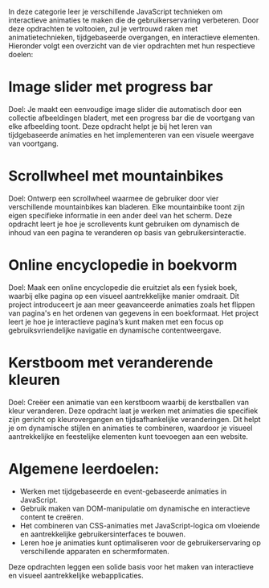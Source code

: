 In deze categorie leer je verschillende JavaScript technieken om interactieve animaties te maken die de gebruikerservaring verbeteren. Door deze opdrachten te voltooien, zul je vertrouwd raken met animatietechnieken, tijdgebaseerde overgangen, en interactieve elementen. Hieronder volgt een overzicht van de vier opdrachten met hun respectieve doelen:

# Image slider met progress bar
Doel:
Je maakt een eenvoudige image slider die automatisch door een collectie afbeeldingen bladert, met een progress bar die de voortgang van elke afbeelding toont. Deze opdracht helpt je bij het leren van tijdgebaseerde animaties en het implementeren van een visuele weergave van voortgang.

# Scrollwheel met mountainbikes
Doel:
Ontwerp een scrollwheel waarmee de gebruiker door vier verschillende mountainbikes kan bladeren. Elke mountainbike toont zijn eigen specifieke informatie in een ander deel van het scherm. Deze opdracht leert je hoe je scrollevents kunt gebruiken om dynamisch de inhoud van een pagina te veranderen op basis van gebruikersinteractie.

# Online encyclopedie in boekvorm
Doel:
Maak een online encyclopedie die eruitziet als een fysiek boek, waarbij elke pagina op een visueel aantrekkelijke manier omdraait. Dit project introduceert je aan meer geavanceerde animaties zoals het flippen van pagina's en het ordenen van gegevens in een boekformaat. Het project leert je hoe je interactieve pagina’s kunt maken met een focus op gebruiksvriendelijke navigatie en dynamische contentweergave.

# Kerstboom met veranderende kleuren
Doel:
Creëer een animatie van een kerstboom waarbij de kerstballen van kleur veranderen. Deze opdracht laat je werken met animaties die specifiek zijn gericht op kleurovergangen en tijdsafhankelijke veranderingen. Dit helpt je om dynamische stijlen en animaties te combineren, waardoor je visueel aantrekkelijke en feestelijke elementen kunt toevoegen aan een website.

# Algemene leerdoelen:

- Werken met tijdgebaseerde en event-gebaseerde animaties in JavaScript.
- Gebruik maken van DOM-manipulatie om dynamische en interactieve content te creëren.
- Het combineren van CSS-animaties met JavaScript-logica om vloeiende en aantrekkelijke gebruikersinterfaces te bouwen.
- Leren hoe je animaties kunt optimaliseren voor de gebruikerservaring op verschillende apparaten en schermformaten.

Deze opdrachten leggen een solide basis voor het maken van interactieve en visueel aantrekkelijke webapplicaties.
